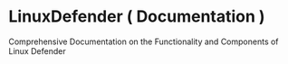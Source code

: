 # LinuxDefender ( Documentation )

Comprehensive Documentation on the Functionality and Components of Linux Defender

